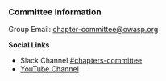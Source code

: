 ### Committee Information
Group Email: chapter-committee@owasp.org

**Social Links**
* Slack Channel [#chapters-committee](https://app.slack.com/client/T04T40NHX/C010AF25WSZ/details/top)
* [YouTube Channel](https://www.youtube.com/channel/UCE2nt-oqRjwEAPSBtCtNVSw)

